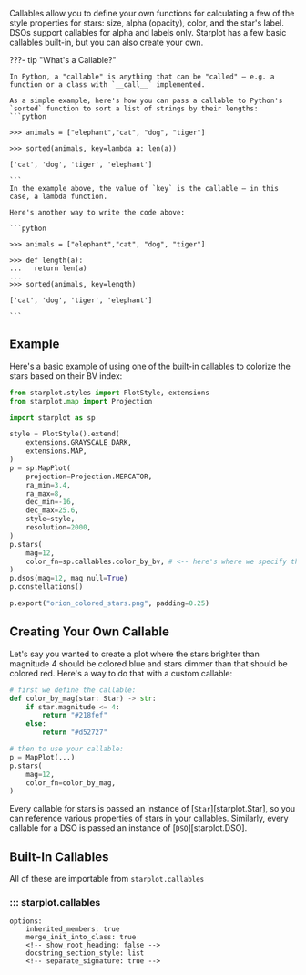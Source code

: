 Callables allow you to define your own functions for calculating a few of the style properties for stars: size, alpha (opacity), color, and the star's label. DSOs support callables for alpha and labels only. Starplot has a few basic callables built-in, but you can also create your own.

???- tip "What's a Callable?"

    In Python, a "callable" is anything that can be "called" — e.g. a function or a class with `__call__` implemented.

    As a simple example, here's how you can pass a callable to Python's `sorted` function to sort a list of strings by their lengths:
    ```python

    >>> animals = ["elephant","cat", "dog", "tiger"]

    >>> sorted(animals, key=lambda a: len(a))
    
    ['cat', 'dog', 'tiger', 'elephant']
    
    ```
    In the example above, the value of `key` is the callable — in this case, a lambda function.

    Here's another way to write the code above:

    ```python

    >>> animals = ["elephant","cat", "dog", "tiger"]

    >>> def length(a):
    ...   return len(a)
    ...
    >>> sorted(animals, key=length)
    
    ['cat', 'dog', 'tiger', 'elephant']
    
    ```


## Example

Here's a basic example of using one of the built-in callables to colorize the stars based on their BV index:

```python hl_lines="21"
from starplot.styles import PlotStyle, extensions
from starplot.map import Projection

import starplot as sp

style = PlotStyle().extend(
    extensions.GRAYSCALE_DARK,
    extensions.MAP,
)
p = sp.MapPlot(
    projection=Projection.MERCATOR,
    ra_min=3.4,
    ra_max=8,
    dec_min=-16,
    dec_max=25.6,
    style=style,
    resolution=2000,
)
p.stars(
    mag=12,
    color_fn=sp.callables.color_by_bv, # <-- here's where we specify the callable
)
p.dsos(mag=12, mag_null=True)
p.constellations()

p.export("orion_colored_stars.png", padding=0.25)
```

## Creating Your Own Callable
Let's say you wanted to create a plot where the stars brighter than magnitude 4 should be colored blue and stars dimmer than that should be colored red. Here's a way to do that with a custom callable:

```python
# first we define the callable:
def color_by_mag(star: Star) -> str:
    if star.magnitude <= 4:
        return "#218fef"
    else:
        return "#d52727"

# then to use your callable:
p = MapPlot(...)
p.stars(
    mag=12,
    color_fn=color_by_mag,
)
```
Every callable for stars is passed an instance of [`Star`][starplot.Star], so you can reference various properties of stars in your callables. Similarly, every callable for a DSO is passed an instance of [`DSO`][starplot.DSO].

## Built-In Callables

All of these are importable from `starplot.callables`

### ::: starplot.callables
    options:
        inherited_members: true
        merge_init_into_class: true
        <!-- show_root_heading: false -->
        docstring_section_style: list
        <!-- separate_signature: true -->
